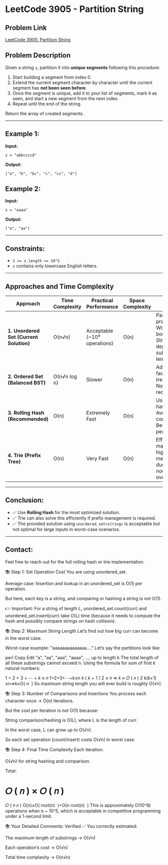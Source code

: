 # LeetCode 3905 - Partition String

## Problem Link

[LeetCode 3905: Partition String](https://leetcode.com/problems/partition-string)

## Problem Description

Given a string `s`, partition it into **unique segments** following this procedure:

1. Start building a segment from index 0.
2. Extend the current segment character by character until the current segment has **not been seen before**.
3. Once the segment is unique, add it to your list of segments, mark it as seen, and start a new segment from the next index.
4. Repeat until the end of the string.

Return the array of created segments.

---

## Example 1:

**Input:**

```text
s = "abbccccd"
```

**Output:**

```text
["a", "b", "bc", "c", "cc", "d"]
```

## Example 2:

**Input:**

```text
s = "aaaa"
```

**Output:**

```text
["a", "aa"]
```

---

## Constraints:

* `1 <= s.length <= 10^5`
* `s` contains only lowercase English letters.

---

## Approaches and Time Complexity

| Approach                                | Time Complexity | Practical Performance         | Space Complexity | Notes                                                                                     |
| --------------------------------------- | --------------- | ----------------------------- | ---------------- | ----------------------------------------------------------------------------------------- |
| **1. Unordered Set (Current Solution)** | O(n√n)          | Acceptable (\~10⁸ operations) | O(n)             | Passes in practice. Worst-case is borderline. String hashing depends on substring length. |
| **2. Ordered Set (Balanced BST)**       | O(n√n log n)    | Slower                        | O(n)             | Adds log n factor due to tree balancing. Not recommended.                                 |
| **3. Rolling Hash (Recommended)**       | O(n)            | Extremely Fast                | O(n)             | Uses integer hashing. Avoids string comparisons. Best performance.                        |
| **4. Trie (Prefix Tree)**               | O(n)            | Very Fast                     | O(n)             | Efficient prefix matching, but higher memory usage due to trie node overhead.             |

---

## Conclusion:

* ✅ Use **Rolling Hash** for the most optimized solution.
* ✅ Trie can also solve this efficiently if prefix management is required.
* ✅ The provided solution using `unordered_set<string>` is acceptable but not optimal for large inputs in worst-case scenarios.

---

## Contact:

Feel free to reach out for the full rolling hash or trie implementation.


📚 Step 1: Set Operation Cost
You are using unordered_set<string>.

Average case: Insertion and lookup in an unordered_set is O(1) per operation.

But here, each key is a string, and comparing or hashing a string is not O(1).

👉 Important:
For a string of length L, unordered_set.count(curr) and unordered_set.insert(curr) take O(L) time
(because it needs to compute the hash and possibly compare strings on hash collision).

📚 Step 2: Maximum String Length
Let’s find out how big curr can become in the worst case.

Worst-case example: "aaaaaaaaaaaaaa...."
Let’s say the partitions look like:

perl
Copy
Edit
"a", "aa", "aaa", "aaaa", ..., up to length k
The total length of all these substrings cannot exceed n.
Using the formula for sum of first k natural numbers:

1
+
2
+
3
+
⋯
+
𝑘
≤
𝑛
1+2+3+⋯+k≤n
𝑘
(
𝑘
+
1
)
2
≤
𝑛
⇒
𝑘
≈
𝑂
(
𝑛
)
2
k(k+1)
​
 ≤n⇒k≈O( 
n
​
 )
So maximum string length you will ever build is roughly O(√n).

📚 Step 3: Number of Comparisons and Insertions
You process each character once → O(n) iterations.

But the cost per iteration is not O(1) because:

String comparison/hashing is O(L), where L is the length of curr.

In the worst case, L can grow up to O(√n).

So each set operation (count/insert) costs O(√n) in worst case.

📚 Step 4: Final Time Complexity
Each iteration:

O(√n) for string hashing and comparison.

Total:

𝑂
(
𝑛
)
×
𝑂
(
𝑛
)
=
𝑂
(
𝑛
𝑛
)
O(n)×O( 
root(n)
​
 )=O(n 
root(n)
​
 )
This is approximately O(10^8) operations when n ~ 10^5, which is acceptable in competitive programming under a 1-second limit.

📚 Your Detailed Comments: Verified ✅
You correctly estimated:

The maximum length of substrings → O(√n)

Each operation’s cost → O(√n)

Total time complexity → O(n√n)
